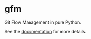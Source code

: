 # gfm

Git Flow Management in pure Python.

See the [documentation](https://darth-veitcher.github.io/gfm/latest/) for more details.